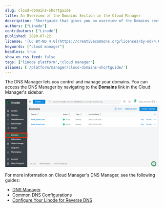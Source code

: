 ```yaml
---
slug: cloud-domains-shortguide
title: An Overview of the Domains Section in the Cloud Manager
description: 'Shortguide that gives you an overview of the Domains section of the Cloud Manager.'
authors: ["Linode"]
contributors: ["Linode"]
published: 2020-07-22
license: '[CC BY-ND 4.0](https://creativecommons.org/licenses/by-nd/4.0)'
keywords: ["cloud manager"]
headless: true
show_on_rss_feed: false
tags: ["linode platform","cloud manager"]
aliases: ['/platform/manager/cloud-domains-shortguide/']
---
```


The DNS Manager lets you control and manage your domains. You can access the DNS Manager by navigating to the **Domains** link in the Cloud Manager's sidebar.

![Cloud Manager Domains](classic-to-cloud-cloud-manager-domains.png "Cloud Manager Domains")

For more information on Cloud Manager's DNS Manager, see the following guides:

- [DNS Manager](/docs/products/networking/dns-manager/).
- [Common DNS Configurations](/docs/products/networking/dns-manager/guides/common-dns-configurations/)
- [Configure Your Linode for Reverse DNS](/docs/products/compute/compute-instances/guides/configure-rdns/)
